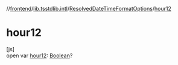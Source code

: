 //[frontend](../../../index.md)/[lib.tsstdlib.intl](../index.md)/[ResolvedDateTimeFormatOptions](index.md)/[hour12](hour12.md)

# hour12

[js]\
open var [hour12](hour12.md): [Boolean](https://kotlinlang.org/api/latest/jvm/stdlib/kotlin/-boolean/index.html)?
